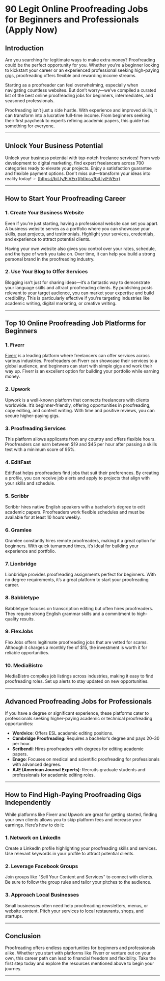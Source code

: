 # 90 Legit Online Proofreading Jobs for Beginners and Professionals (Apply Now)

## Introduction

Are you searching for legitimate ways to make extra money? Proofreading could be the perfect opportunity for you. Whether you're a beginner looking to kickstart your career or an experienced professional seeking high-paying gigs, proofreading offers flexible and rewarding income streams.

Starting as a proofreader can feel overwhelming, especially when navigating countless websites. But don’t worry—we’ve compiled a curated list of the best online proofreading jobs for beginners, intermediates, and seasoned professionals. 

Proofreading isn’t just a side hustle. With experience and improved skills, it can transform into a lucrative full-time income. From beginners seeking their first paycheck to experts refining academic papers, this guide has something for everyone.

---

## Unlock Your Business Potential

Unlock your business potential with top-notch freelance services! From web development to digital marketing, find expert freelancers across 700 categories ready to elevate your projects. Enjoy a satisfaction guarantee and flexible payment options. Don't miss out—transform your ideas into reality today! ☞ [https://bit.ly/FiVErr](https://bit.ly/FiVErr)

---

## How to Start Your Proofreading Career

### 1. Create Your Business Website

Even if you're just starting, having a professional website can set you apart. A business website serves as a portfolio where you can showcase your skills, past projects, and testimonials. Highlight your services, credentials, and experience to attract potential clients.

Having your own website also gives you control over your rates, schedule, and the type of work you take on. Over time, it can help you build a strong personal brand in the proofreading industry.

### 2. Use Your Blog to Offer Services

Blogging isn’t just for sharing ideas—it’s a fantastic way to demonstrate your language skills and attract proofreading clients. By publishing posts relevant to your target audience, you can market your expertise and build credibility. This is particularly effective if you're targeting industries like academic writing, digital marketing, or creative writing.

---

## Top 10 Online Proofreading Job Platforms for Beginners

### 1. Fiverr

[Fiverr](https://bit.ly/FiVErr) is a leading platform where freelancers can offer services across various industries. Proofreaders on Fiverr can showcase their services to a global audience, and beginners can start with simple gigs and work their way up. Fiverr is an excellent option for building your portfolio while earning money.

### 2. Upwork

Upwork is a well-known platform that connects freelancers with clients worldwide. It’s beginner-friendly, offering opportunities in proofreading, copy editing, and content writing. With time and positive reviews, you can secure higher-paying gigs.

### 3. Proofreading Services

This platform allows applicants from any country and offers flexible hours. Proofreaders can earn between $19 and $45 per hour after passing a skills test with a minimum score of 95%.

### 4. EditFast

EditFast helps proofreaders find jobs that suit their preferences. By creating a profile, you can receive job alerts and apply to projects that align with your skills and schedule.

### 5. Scribbr

Scribbr hires native English speakers with a bachelor’s degree to edit academic papers. Proofreaders work flexible schedules and must be available for at least 10 hours weekly.

### 6. Gramlee

Gramlee constantly hires remote proofreaders, making it a great option for beginners. With quick turnaround times, it’s ideal for building your experience and portfolio.

### 7. Lionbridge

Lionbridge provides proofreading assignments perfect for beginners. With no degree requirements, it’s a great platform to start your proofreading career.

### 8. Babbletype

Babbletype focuses on transcription editing but often hires proofreaders. They require strong English grammar skills and a commitment to high-quality results.

### 9. FlexJobs

FlexJobs offers legitimate proofreading jobs that are vetted for scams. Although it charges a monthly fee of $15, the investment is worth it for reliable opportunities.

### 10. MediaBistro

MediaBistro compiles job listings across industries, making it easy to find proofreading roles. Set up alerts to stay updated on new opportunities.

---

## Advanced Proofreading Jobs for Professionals

If you have a degree or significant experience, these platforms cater to professionals seeking higher-paying academic or technical proofreading opportunities:

- **Wordvice**: Offers ESL academic editing positions.
- **Cambridge Proofreading**: Requires a bachelor’s degree and pays $20–$30 per hour.
- **Scribendi**: Hires proofreaders with degrees for editing academic papers.
- **Enago**: Focuses on medical and scientific proofreading for professionals with advanced degrees.
- **AJE (American Journal Experts)**: Recruits graduate students and professionals for academic editing roles.

---

## How to Find High-Paying Proofreading Gigs Independently

While platforms like Fiverr and Upwork are great for getting started, finding your own clients allows you to skip platform fees and increase your earnings. Here’s how to do it:

### 1. Network on LinkedIn

Create a LinkedIn profile highlighting your proofreading skills and services. Use relevant keywords in your profile to attract potential clients.

### 2. Leverage Facebook Groups

Join groups like "Sell Your Content and Services" to connect with clients. Be sure to follow the group rules and tailor your pitches to the audience.

### 3. Approach Local Businesses

Small businesses often need help proofreading newsletters, menus, or website content. Pitch your services to local restaurants, shops, and startups.

---

## Conclusion

Proofreading offers endless opportunities for beginners and professionals alike. Whether you start with platforms like Fiverr or venture out on your own, this career path can lead to financial freedom and flexibility. Take the first step today and explore the resources mentioned above to begin your journey.

---
